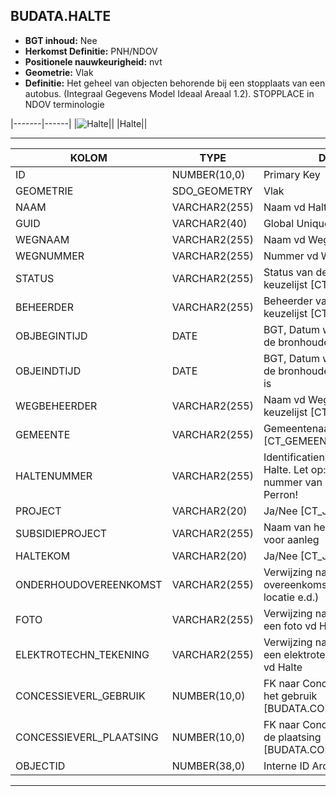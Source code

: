 ﻿## BUDATA.HALTE


* __BGT inhoud:__ Nee
* __Herkomst Definitie:__ PNH/NDOV
* __Positionele nauwkeurigheid:__ nvt
* __Geometrie:__ Vlak
* __Definitie:__ Het geheel van objecten behorende bij een stopplaats van een autobus. (Integraal Gegevens Model Ideaal Areaal 1.2). STOPPLACE in NDOV terminologie

|-------|------|
|![Halte](objectbladen/9_HOV/Halte.png)||
|Halte||

***

|KOLOM                           	|TYPE          	|DEFINITIE|
|------                          	|----          	|-----    |
|ID                              	|NUMBER(10,0)  	|Primary Key|
|GEOMETRIE                       	|SDO_GEOMETRY  	|Vlak|
|NAAM                            	|VARCHAR2(255) 	|Naam vd Halte|
|GUID                            	|VARCHAR2(40)  	|Global Unique Identifier|
|WEGNAAM                         	|VARCHAR2(255) 	|Naam vd Weg|
|WEGNUMMER                       	|VARCHAR2(255) 	|Nummer vd Weg|
|STATUS                          	|VARCHAR2(255) 	|Status van de gegevens, keuzelijst [CT_STATUS]|
|BEHEERDER                       	|VARCHAR2(255) 	|Beheerder van de halte, keuzelijst [CT_INSTANTIE]|
|OBJBEGINTIJD                    	|DATE          	|BGT, Datum waarop het object bij de bronhouder is ontstaan|
|OBJEINDTIJD                     	|DATE          	|BGT, Datum waarop het object bij de bronhouder niet meer geldig is|
|WEGBEHEERDER                    	|VARCHAR2(255) 	|Naam vd Wegbeheerder, keuzelijst [CT_INSTANTIE]|
|GEMEENTE                        	|VARCHAR2(255) 	|Gemeentenaam, keuzelijst [CT_GEMEENTE]|
|HALTENUMMER                     	|VARCHAR2(255) 	|Identificatienummer van de Halte. Let op: Het landelijk unieke nummer van NDOV staat bij Perron!|
|PROJECT                         	|VARCHAR2(20)  	|Ja/Nee [CT_JA_NEE]|
|SUBSIDIEPROJECT                 	|VARCHAR2(255) 	|Naam van het subsidieproject voor aanleg|
|HALTEKOM                        	|VARCHAR2(20)  	|Ja/Nee [CT_JA_NEE]|
|ONDERHOUDOVEREENKOMST           	|VARCHAR2(255) 	|Verwijzing naar de Onderhoud overeenkomst (documentnr, locatie e.d.)|
|FOTO                            	|VARCHAR2(255) 	|Verwijzing naar naam/locatie van een foto vd Halte|
|ELEKTROTECHN_TEKENING           	|VARCHAR2(255) 	|Verwijzing naar naam/locatie van een elektrotechnische tekening vd Halte|
|CONCESSIEVERL_GEBRUIK           	|NUMBER(10,0)  	|FK naar Concessieverlener voor het gebruik [BUDATA.CONCESSIEVERLENER]|
|CONCESSIEVERL_PLAATSING         	|NUMBER(10,0)  	|FK naar Concessieverlener voor de plaatsing [BUDATA.CONCESSIEVERLENER]|
|OBJECTID                        	|NUMBER(38,0)  	|Interne ID ArcGIS|

***
